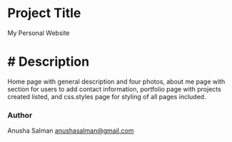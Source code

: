 # Project Title

My Personal Website

# # Description 

Home page with general description and four photos, about me page with section for users to add contact information, portfolio page with projects created listed, and css.styles page for styling of all pages included.

### Author
Anusha Salman
anushasalman@gmail.com